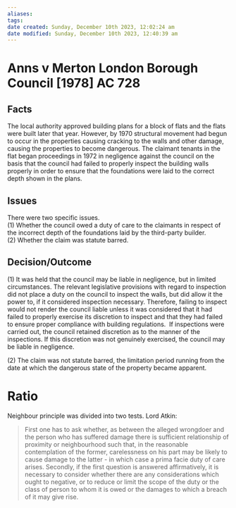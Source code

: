 ```yaml
---
aliases: 
tags: 
date created: Sunday, December 10th 2023, 12:02:24 am
date modified: Sunday, December 10th 2023, 12:40:39 am
---
```


# Anns v Merton London Borough Council [1978] AC 728

## Facts

The local authority approved building plans for a block of flats and the flats were built later that year. However, by 1970 structural movement had begun to occur in the properties causing cracking to the walls and other damage, causing the properties to become dangerous. The claimant tenants in the flat began proceedings in 1972 in negligence against the council on the basis that the council had failed to properly inspect the building walls properly in order to ensure that the foundations were laid to the correct depth shown in the plans.

## Issues

There were two specific issues.  
(1) Whether the council owed a duty of care to the claimants in respect of the incorrect depth of the foundations laid by the third-party builder.  
(2) Whether the claim was statute barred.

## Decision/Outcome

(1) It was held that the council may be liable in negligence, but in limited circumstances. The relevant legislative provisions with regard to inspection did not place a duty on the council to inspect the walls, but did allow it the power to, if it considered inspection necessary. Therefore, failing to inspect would not render the council liable unless it was considered that it had failed to properly exercise its discretion to inspect and that they had failed to ensure proper compliance with building regulations.  If inspections were carried out, the council retained discretion as to the manner of the inspections. If this discretion was not genuinely exercised, the council may be liable in negligence.

(2) The claim was not statute barred, the limitation period running from the date at which the dangerous state of the property became apparent.

# Ratio

Neighbour principle was divided into two tests. Lord Atkin:

> First one has to ask whether, as between the alleged wrongdoer and the person who has suffered damage there is sufficient relationship of proximity or neighbourhood such that, in the reasonable contemplation of the former, carelessness on his part may be likely to cause damage to the latter - in which case a prima facie duty of care arises. Secondly, if the first question is answered affirmatively, it is necessary to consider whether there are any considerations which ought to negative, or to reduce or limit the scope of the duty or the class of person to whom it is owed or the damages to which a breach of it may give rise.
